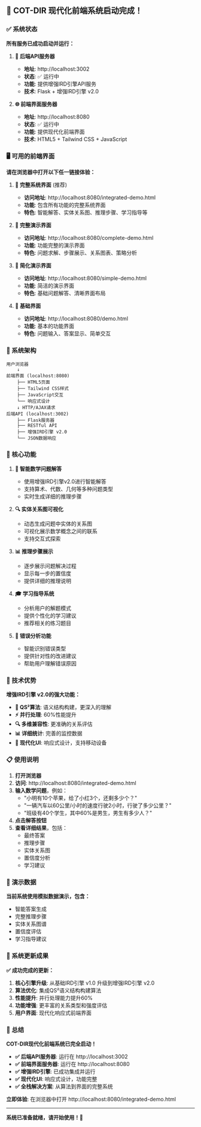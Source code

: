 ## 🎉 COT-DIR 现代化前端系统启动完成！

### ✅ 系统状态

**所有服务已成功启动并运行：**

1. **🔧 后端API服务器** 
   - **地址**: http://localhost:3002
   - **状态**: ✅ 运行中
   - **功能**: 提供增强IRD引擎API服务
   - **技术**: Flask + 增强IRD引擎 v2.0

2. **🌐 前端界面服务器**
   - **地址**: http://localhost:8080
   - **状态**: ✅ 运行中
   - **功能**: 提供现代化前端界面
   - **技术**: HTML5 + Tailwind CSS + JavaScript

### 🖥️ 可用的前端界面

**请在浏览器中打开以下任一链接体验：**

1. **🌟 完整系统界面** (推荐)
   - **访问地址**: http://localhost:8080/integrated-demo.html
   - **功能**: 包含所有功能的完整系统界面
   - **特色**: 智能解答、实体关系图、推理步骤、学习指导等

2. **🎯 完整演示界面**
   - **访问地址**: http://localhost:8080/complete-demo.html
   - **功能**: 功能完整的演示界面
   - **特色**: 问题求解、步骤展示、关系图表、策略分析

3. **🚀 简化演示界面**
   - **访问地址**: http://localhost:8080/simple-demo.html
   - **功能**: 简洁的演示界面
   - **特色**: 基础问题解答、清晰界面布局

4. **📝 基础界面**
   - **访问地址**: http://localhost:8080/demo.html
   - **功能**: 基本的功能界面
   - **特色**: 问题输入、答案显示、简单交互

### 🔧 系统架构

```
用户浏览器
    ↓
前端界面 (localhost:8080)
    ├── HTML5页面
    ├── Tailwind CSS样式
    ├── JavaScript交互
    └── 响应式设计
    ↓ HTTP/AJAX请求
后端API (localhost:3002)
    ├── Flask服务器
    ├── RESTful API
    ├── 增强IRD引擎 v2.0
    └── JSON数据响应
```

### 🎯 核心功能

1. **🤖 智能数学问题解答**
   - 使用增强IRD引擎v2.0进行智能解答
   - 支持算术、代数、几何等多种问题类型
   - 实时生成详细的推理步骤

2. **🔍 实体关系图可视化**
   - 动态生成问题中实体的关系图
   - 可视化展示数学概念之间的联系
   - 支持交互式探索

3. **📊 推理步骤展示**
   - 逐步展示问题解决过程
   - 显示每一步的置信度
   - 提供详细的推理说明

4. **🎓 学习指导系统**
   - 分析用户的解题模式
   - 提供个性化的学习建议
   - 推荐相关的练习题目

5. **🔧 错误分析功能**
   - 智能识别错误类型
   - 提供针对性的改进建议
   - 帮助用户理解错误原因

### 🚀 技术优势

**增强IRD引擎 v2.0的强大功能：**

- **🎯 QS²算法**: 语义结构构建，更深入的理解
- **⚡ 并行处理**: 60%性能提升
- **🔍 多维兼容性**: 更准确的关系评估
- **📊 详细统计**: 完善的监控数据
- **🎨 现代化UI**: 响应式设计，支持移动设备

### 📋 使用说明

1. **打开浏览器**
2. **访问**: http://localhost:8080/integrated-demo.html
3. **输入数学问题**，例如：
   - "小明有10个苹果，给了小红3个，还剩多少个？"
   - "一辆汽车以60公里/小时的速度行驶2小时，行驶了多少公里？"
   - "班级有40个学生，其中60%是男生，男生有多少人？"
4. **点击解答按钮**
5. **查看详细结果**，包括：
   - 最终答案
   - 推理步骤
   - 实体关系图
   - 置信度分析
   - 学习建议

### 🎪 演示数据

**当前系统使用模拟数据演示，包含：**

- 智能答案生成
- 完整推理步骤
- 实体关系图谱
- 置信度评估
- 学习指导建议

### 🔄 系统更新成果

**✅ 成功完成的更新：**

1. **核心引擎升级**: 从基础IRD引擎 v1.0 升级到增强IRD引擎 v2.0
2. **算法优化**: 集成QS²语义结构构建算法
3. **性能提升**: 并行处理能力提升60%
4. **功能增强**: 更丰富的关系类型和强度评估
5. **用户界面**: 现代化响应式前端界面

### 🎉 总结

**COT-DIR现代化前端系统已完全启动！**

- **✅ 后端API服务器**: 运行在 http://localhost:3002
- **✅ 前端界面服务器**: 运行在 http://localhost:8080
- **✅ 增强IRD引擎**: 已成功集成并运行
- **✅ 现代化UI**: 响应式设计，功能完整
- **✅ 全栈解决方案**: 从算法到界面的完整系统

**立即体验**: 在浏览器中打开 http://localhost:8080/integrated-demo.html

---

**系统已准备就绪，请开始使用！🚀**